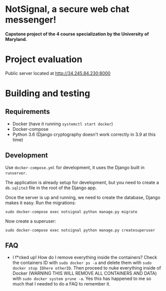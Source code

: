 # NotSignal, a secure web chat messenger!
#### Capstone project of the 4 course specialization by the University of Maryland.

# Project evaluation
Public server located at http://34.245.84.230:8000

# Building and testing

## Requirements
* Docker (have it running `systemctl start docker`)
* Docker-compose
* Python 3.6 (Django cryptography doesn't work correctly in 3.9 at this time)

## Development
Use `docker-compose.yml` for development, it uses the Django built in `runserver`. 

The application is already setup for development, but you need to create a `db.sqlite3` file in the root of the Django app.

Once the server is up and running, we need to create the database, Django makes it easy. Run the migrations:

`sudo docker-compose exec notsignal python manage.py migrate`

Now create a superuser:

`sudo docker-compose exec notsignal python manage.py createsuperuser`

## FAQ
* I f*cked up! How do I remove everything inside the containers? Check the containers ID with `sudo docker ps -a` and delete them with `sudo docker stop IDhere otherID`. Then proceed to nuke everything inside of Docker (WARNING THIS WILL REMOVE ALL CONTAINERS AND DATA) with `sudo docker system prune -a`. Yes this has happened to me so much that I needed to do a FAQ to remember it.

